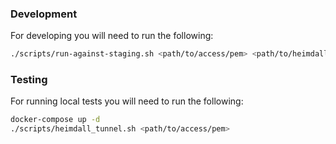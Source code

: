 ### Development

For developing you will need to run the following:

``` bash
./scripts/run-against-staging.sh <path/to/access/pem> <path/to/heimdall/pubkey>
```

### Testing

For running local tests you will need to run the following:

``` bash
docker-compose up -d
./scripts/heimdall_tunnel.sh <path/to/access/pem>
```

